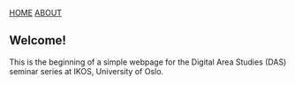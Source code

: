 [HOME](/index.md) [ABOUT](/about.md)

## Welcome!

This is the beginning of a simple webpage for the Digital Area Studies (DAS) seminar series at IKOS, University of Oslo.

